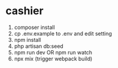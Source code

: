 # cashier

1. composer install
2. cp .env.example to .env and edit setting
3. npm install
4. php artisan db:seed
5. npm run dev OR npm run watch
7. npx mix (trigger webpack build)